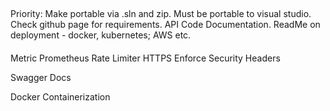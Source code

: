 ##

Priority:
Make portable via .sln and zip. Must be portable to visual studio.
Check github page for requirements.
API Code Documentation.
ReadMe on deployment - docker, kubernetes; AWS etc.

####

Metric Prometheus
Rate Limiter
HTTPS Enforce
Security Headers

Swagger Docs

Docker Containerization
